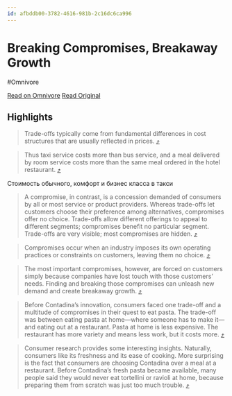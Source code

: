 ```yaml
---
id: afbddb00-3782-4616-981b-2c16dc6ca996
---
```


# Breaking Compromises, Breakaway Growth
#Omnivore

[Read on Omnivore](https://omnivore.app/me/breaking-compromises-breakaway-growth-18e88a95be5)
[Read Original](https://hbr.org/1996/09/breaking-compromises-breakaway-growth)

## Highlights

> Trade-offs typically come from fundamental differences in cost structures that are usually reflected in prices. [⤴️](https://omnivore.app/me/breaking-compromises-breakaway-growth-18e88a95be5#b1e336f3-df17-48e3-9178-78ce823146c8)  

> Thus taxi service costs more than bus service, and a meal delivered by room service costs more than the same meal ordered in the hotel restaurant. [⤴️](https://omnivore.app/me/breaking-compromises-breakaway-growth-18e88a95be5#4ac0ee1d-c9af-41ba-83f5-4c5bd52c39c6)  

Стоимость обычного, комфорт и бизнес класса в такси 

> A compromise, in contrast, is a concession demanded of consumers by all or most service or product providers. Whereas trade-offs let customers choose their preference among alternatives, compromises offer no choice. Trade-offs allow different offerings to appeal to different segments; compromises benefit no particular segment. Trade-offs are very visible; most compromises are hidden. [⤴️](https://omnivore.app/me/breaking-compromises-breakaway-growth-18e88a95be5#d5690716-8220-4c5b-977c-8dc80408fd55)  

> Compromises occur when an industry imposes its own operating practices or constraints on customers, leaving them no choice. [⤴️](https://omnivore.app/me/breaking-compromises-breakaway-growth-18e88a95be5#1bbebaa5-3349-47fd-9036-4d809f0d353d)  

> The most important compromises, however, are forced on customers simply because companies have lost touch with those customers’ needs. Finding and breaking those compromises can unleash new demand and create breakaway growth. [⤴️](https://omnivore.app/me/breaking-compromises-breakaway-growth-18e88a95be5#1e86a938-57c8-4cba-879c-236e7dbb225f)  

> Before Contadina’s innovation, consumers faced one trade-off and a multitude of compromises in their quest to eat pasta. The trade-off was between eating pasta at home—where someone has to make it—and eating out at a restaurant. Pasta at home is less expensive. The restaurant has more variety and means less work, but it costs more. [⤴️](https://omnivore.app/me/breaking-compromises-breakaway-growth-18e88a95be5#e9b7d8d9-ec0c-42c0-8335-d0575d6b2cab)  

> Consumer research provides some interesting insights. Naturally, consumers like its freshness and its ease of cooking. More surprising is the fact that consumers are choosing Contadina over a meal at a restaurant. Before Contadina’s fresh pasta became available, many people said they would never eat tortellini or ravioli at home, because preparing them from scratch was just too much trouble. [⤴️](https://omnivore.app/me/breaking-compromises-breakaway-growth-18e88a95be5#c8872bba-5176-446d-9bae-578ca3d11a85)  

